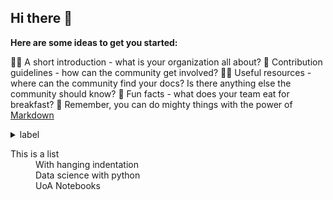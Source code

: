## Hi there 👋



**Here are some ideas to get you started:**

🙋‍♀️ A short introduction - what is your organization all about?
🌈 Contribution guidelines - how can the community get involved?
👩‍💻 Useful resources - where can the community find your docs? Is there anything else the community should know?
🍿 Fun facts - what does your team eat for breakfast?
🧙 Remember, you can do mighty things with the power of [Markdown](https://docs.github.com/github/writing-on-github/getting-started-with-writing-and-formatting-on-github/basic-writing-and-formatting-syntax)

<details>
  <summary>label</summary>
  ...goodies in here.
</details>

<dl>
  <dt>This is a list</dt>
  <dd>With hanging indentation</dd>
  <dd>Data science with python
  <dd>UoA Notebooks
</dl>
